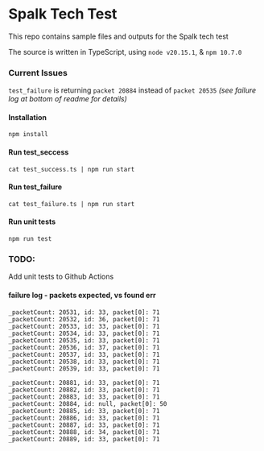 
# Spalk Tech Test

This repo contains sample files and outputs for the Spalk tech test

The source is written in TypeScript, using `node v20.15.1`, & `npm 10.7.0`

### Current Issues
`test_failure` is returning `packet 20884` instead of `packet 20535` *(see failure log at bottom of readme for details)*

#### Installation
`npm install`

#### Run test_seccess
`cat test_success.ts | npm run start`

#### Run test_failure
`cat test_failure.ts | npm run start`

#### Run unit tests
`npm run test`

### TODO:
Add unit tests to Github Actions

#### failure log - packets expected, vs found err
```
_packetCount: 20531, id: 33, packet[0]: 71
_packetCount: 20532, id: 36, packet[0]: 71
_packetCount: 20533, id: 33, packet[0]: 71
_packetCount: 20534, id: 33, packet[0]: 71
_packetCount: 20535, id: 33, packet[0]: 71
_packetCount: 20536, id: 37, packet[0]: 71
_packetCount: 20537, id: 33, packet[0]: 71
_packetCount: 20538, id: 33, packet[0]: 71
_packetCount: 20539, id: 33, packet[0]: 71

_packetCount: 20881, id: 33, packet[0]: 71
_packetCount: 20882, id: 33, packet[0]: 71
_packetCount: 20883, id: 33, packet[0]: 71
_packetCount: 20884, id: null, packet[0]: 50
_packetCount: 20885, id: 33, packet[0]: 71
_packetCount: 20886, id: 33, packet[0]: 71
_packetCount: 20887, id: 33, packet[0]: 71
_packetCount: 20888, id: 34, packet[0]: 71
_packetCount: 20889, id: 33, packet[0]: 71
```